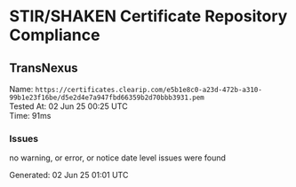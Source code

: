 # STIR/SHAKEN Certificate Repository Compliance

## TransNexus

Name: `https://certificates.clearip.com/e5b1e8c0-a23d-472b-a310-99b1e23f16be/d5e2d4e7a947fbd66359b2d70bbb3931.pem`\
Tested At: 02 Jun 25 00:25 UTC\
Time: 91ms

### Issues

no warning, or error, or notice date level issues were found

Generated: 02 Jun 25 01:01 UTC
